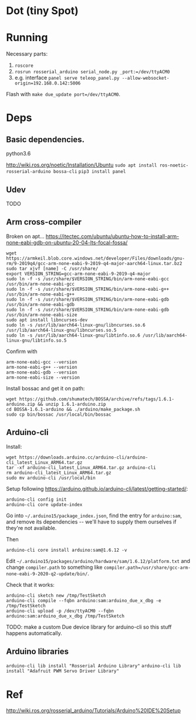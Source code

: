 # Dot (tiny Spot)

# Running

Necessary parts:
1) `roscore`
2) `rosrun rosserial_arduino serial_node.py _port:=/dev/ttyACM0`
3) e.g. interface `panel serve teleop_panel.py --allow-websocket-origin=192.168.0.142:5006`

Flash with `make due_update port=/dev/ttyACM0`.

# Deps

## Basic dependencies.

python3.6

http://wiki.ros.org/noetic/Installation/Ubuntu
`sudo apt install ros-noetic-rosserial-arduino bossa-cli`
`pip3 install panel`

## Udev

TODO


## Arm cross-compiler

Broken on apt...
https://itectec.com/ubuntu/ubuntu-how-to-install-arm-none-eabi-gdb-on-ubuntu-20-04-lts-focal-fossa/

```
wget https://armkeil.blob.core.windows.net/developer/Files/downloads/gnu-rm/9-2019q4/gcc-arm-none-eabi-9-2019-q4-major-aarch64-linux.tar.bz2
sudo tar xjvf [name] -C /usr/share/
export VERSION_STRING=gcc-arm-none-eabi-9-2019-q4-major
sudo ln -f -s /usr/share/$VERSION_STRING/bin/arm-none-eabi-gcc /usr/bin/arm-none-eabi-gcc 
sudo ln -f -s /usr/share/$VERSION_STRING/bin/arm-none-eabi-g++ /usr/bin/arm-none-eabi-g++
sudo ln -f -s /usr/share/$VERSION_STRING/bin/arm-none-eabi-gdb /usr/bin/arm-none-eabi-gdb
sudo ln -f -s /usr/share/$VERSION_STRING/bin/arm-none-eabi-gdb /usr/bin/arm-none-eabi-size
sudo apt install libncurses-dev
sudo ln -s /usr/lib/aarch64-linux-gnu/libncurses.so.6 /usr/lib/aarch64-linux-gnu/libncurses.so.5
sudo ln -s /usr/lib/aarch64-linux-gnu/libtinfo.so.6 /usr/lib/aarch64-linux-gnu/libtinfo.so.5
```

Confirm with
```
arm-none-eabi-gcc --version
arm-none-eabi-g++ --version
arm-none-eabi-gdb --version
arm-none-eabi-size --version
```

Install bossac and get it on path:
```
wget https://github.com/shumatech/BOSSA/archive/refs/tags/1.6.1-arduino.zip && unzip 1.6.1-arduino.zip
cd BOSSA-1.6.1-arduino && ./arduino/make_package.sh
sudo cp bin/bossac /usr/local/bin/bossac
```


## Arduino-cli
Install:
```
wget https://downloads.arduino.cc/arduino-cli/arduino-cli_latest_Linux_ARM64.tar.gz
tar -xf arduino-cli_latest_Linux_ARM64.tar.gz arduino-cli
rm arduino-cli_latest_Linux_ARM64.tar.gz
sudo mv arduino-cli /usr/local/bin
```

Setup following https://arduino.github.io/arduino-cli/latest/getting-started/:
```
arduino-cli config init
arduino-cli core update-index
```

Go into `~/.arduino15/package_index.json`, find the entry for `arduino:sam`, and remove
its dependencies -- we'll have to supply them ourselves if they're not available.

Then
```
arduino-cli core install arduino:sam@1.6.12 -v
```

Edit `~/.arduino15/packages/arduino/hardware/sam/1.6.12/platform.txt` and change `compiler.path`
to something like `compiler.path=/usr/share/gcc-arm-none-eabi-9-2020-q2-update/bin/`.

Check that it works:
```
arduino-cli sketch new /tmp/TestSketch
arduino-cli compile --fqbn arduino:sam:arduino_due_x_dbg -e /tmp/TestSketch
arduino-cli upload -p /dev/ttyACM0 --fqbn arduino:sam:arduino_due_x_dbg /tmp/TestSketch
```

TODO: make a custom Due device library for arduino-cli so this stuff happens automatically.

## Arduino libraries

`arduino-cli lib install "Rosserial Arduino Library"`
`arduino-cli lib install "Adafruit PWM Servo Driver Library"`

# Ref
http://wiki.ros.org/rosserial_arduino/Tutorials/Arduino%20IDE%20Setup